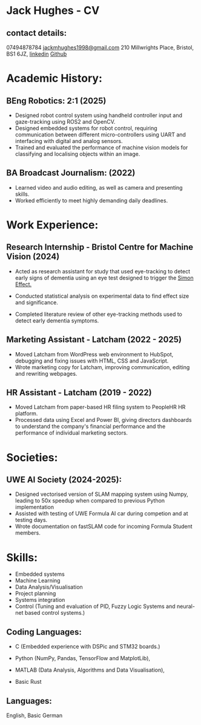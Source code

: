 # Jack Hughes - CV

## contact details:

07494878784
jackmhughes1998@gmail.com
210 Millwrights Place,
Bristol,
BS1 6JZ,
[linkedin](https://www.linkedin.com/in/jack-hughes-latchamdirect/)
[Github](https://github.com/jack4hughes)

# Academic History:

## BEng Robotics: 2:1 (2025)
- Designed robot control system using handheld controller input and
  gaze-tracking using ROS2 and OpenCV.
- Designed embedded systems for robot control, requiring communication
  between different micro-controllers using UART and interfacing with
  digital and analog sensors.
- Trained and evaluated the performance of machine vision models for
  classifying and localising objects within an image.

## BA Broadcast Journalism: (2022)
- Learned video and audio editing, as well as camera and presenting
  skills.
- Worked efficiently to meet highly demanding daily deadlines.

# Work Experience:

## Research Internship - Bristol Centre for Machine Vision (2024)
- Acted as research assistant for study that used eye-tracking to detect
  early signs of dementia using an eye test designed to trigger the
  [Simon Effect.](https://en.wikipedia.org/wiki/Simon_effect)
- Conducted statistical analysis on experimental data to find effect
  size and significance.

- Completed literature review of other eye-tracking methods used to
  detect early dementia symptoms.

## Marketing Assistant - Latcham (2022 - 2025)

- Moved Latcham from WordPress web environment to HubSpot, debugging and
  fixing issues with HTML, CSS and JavaScript.
- Wrote marketing copy for Latcham, improving communication, editing and
  rewriting webpages.

## HR Assistant - Latcham (2019 - 2022)

- Moved Latcham from paper-based HR filing system to PeopleHR HR
  platform.
- Processed data using Excel and Power BI, giving directors dashboards
  to understand the company's financial performance and the performance
  of individual marketing sectors.

# Societies:

## UWE AI Society (2024-2025):
- Designed vectorised version of SLAM mapping system using Numpy,
  leading to 50x speedup when compared to previous Python implementation
- Assisted with testing of UWE Formula AI car during competion and at
  testing days.
- Wrote documentation on fastSLAM code for incoming Formula Student
  members.

# Skills:

- Embedded systems
- Machine Learning
- Data Analysis/Visualisation
- Project planning
- Systems integration
- Control (Tuning and evaluation of PID, Fuzzy Logic Systems and
  neural-net based control systems.)

## Coding Languages: 

- C (Embedded experience with DSPic and STM32 boards.)
- Python (NumPy, Pandas, TensorFlow and MatplotLib),
- MATLAB (Data Analysis, Algorithms and Data Visualisation),

- Basic Rust

## Languages:

English, Basic German
